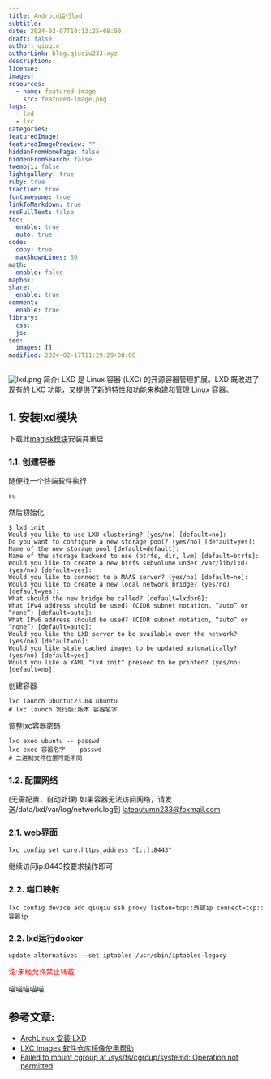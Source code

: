 ```yaml
---
title: Android运行lxd
subtitle: 
date: 2024-02-07T10:13:25+08:00
draft: false
author: qiuqiu
authorLink: blog.qiuqiu233.xyz
description: 
license: 
images: 
resources:
  - name: featured-image
    src: featured-image.png
tags:
  - lxd
  - lxc
categories: 
featuredImage: 
featuredImagePreview: ""
hiddenFromHomePage: false
hiddenFromSearch: false
twemoji: false
lightgallery: true
ruby: true
fraction: true
fontawesome: true
linkToMarkdown: true
rssFullText: false
toc:
  enable: true
  auto: true
code:
  copy: true
  maxShownLines: 50
math:
  enable: false
mapbox: 
share:
  enable: true
comment:
  enable: true
library:
  css: 
  js: 
seo:
  images: []
modified: 2024-02-17T11:29:29+08:00
---
```

![lxd.png](https://999-1257394446.cos.ap-hongkong.myqcloud.com/img/lxd.png)
简介:
LXD 是 Linux 容器 (LXC) 的开源容器管理扩展。LXD 既改进了现有的 LXC 功能，又提供了新的特性和功能来构建和管理 Linux 容器。

<!-- more -->


## 1. 安装lxd模块
下载此[magisk模块](https://alist.qiuqiu233.xyz/d/软件/lxd/lxd-android.zip)安装并重启
### 1.1. 创建容器
随便找一个终端软件执行
```shell
su
```
然后初始化
```shell
$ lxd init
Would you like to use LXD clustering? (yes/no) [default=no]:
Do you want to configure a new storage pool? (yes/no) [default=yes]:
Name of the new storage pool [default=default]:
Name of the storage backend to use (btrfs, dir, lvm) [default=btrfs]:
Would you like to create a new btrfs subvolume under /var/lib/lxd? (yes/no) [default=yes]:
Would you like to connect to a MAAS server? (yes/no) [default=no]:
Would you like to create a new local network bridge? (yes/no) [default=yes]:
What should the new bridge be called? [default=lxdbr0]:
What IPv4 address should be used? (CIDR subnet notation, “auto” or “none”) [default=auto]:
What IPv6 address should be used? (CIDR subnet notation, “auto” or “none”) [default=auto]:
Would you like the LXD server to be available over the network? (yes/no) [default=no]:
Would you like stale cached images to be updated automatically? (yes/no) [default=yes]
Would you like a YAML "lxd init" preseed to be printed? (yes/no) [default=no]:

```
创建容器
```shell
lxc launch ubuntu:23.04 ubuntu
# lxc launch 发行版:版本 容器名字
```
调整lxc容器密码
```shell
lxc exec ubuntu -- passwd
lxc exec 容器名字 -- passwd
# 二进制文件位置可能不同
```
### 1.2. 配置网络
(无需配置，自动处理)
如果容器无法访问网络，请发送/data/lxd/var/log/network.log到
lateautumn233@foxmail.com

### 2.1. web界面
```shell
lxc config set core.https_address "[::]:8443"
```
继续访问ip:8443按要求操作即可
### 2.2. 端口映射
```shell
lxc config device add qiuqiu ssh proxy listen=tcp::外部ip connect=tcp::容器ip
```
### 2.2. lxd运行docker
```shell
update-alternatives --set iptables /usr/sbin/iptables-legacy
```

<span style="color:red">注:未经允许禁止转载</span>



喵喵喵喵喵
## 参考文章:
- [ArchLinux 安装 LXD](https://new.negoces.top/posts/cecd6168/)
- [LXC Images 软件仓库镜像使用帮助](https://mirrors.tuna.tsinghua.edu.cn/help/lxc-images/)
- [Failed to mount cgroup at /sys/fs/cgroup/systemd: Operation not permitted](https://github.com/lxc/lxc/issues/4072)